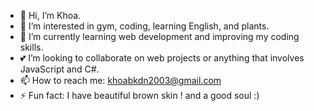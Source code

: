 - 👋 Hi, I’m Khoa. 
- 👀 I’m interested in gym, coding, learning English, and plants.
- 🌱 I’m currently learning web development and improving my coding skills.
- 💕 I’m looking to collaborate on web projects or anything that involves JavaScript and C#.
- 📫 How to reach me: khoabkdn2003@gmail.com
- ⚡ Fun fact: I have beautiful brown skin ! and a good soul :)

<!---
KhoaITdn/KhoaITdn is a ✨ special ✨ repository because its `README.md` (this file) appears on your GitHub profile.
You can click the Preview link to take a look at your changes.
--->
